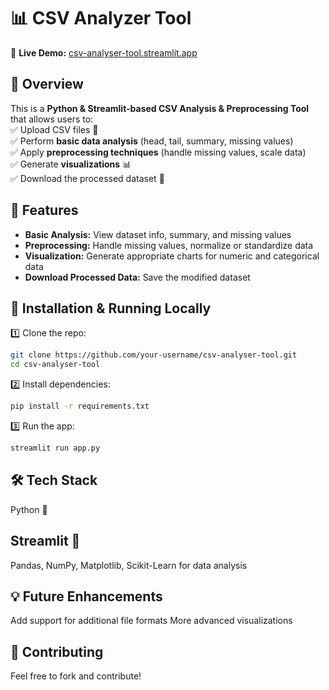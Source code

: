 # 📊 CSV Analyzer Tool  

🚀 **Live Demo:** [csv-analyser-tool.streamlit.app](https://csv-analyser-tool.streamlit.app)  

## 📝 Overview  
This is a **Python & Streamlit-based CSV Analysis & Preprocessing Tool** that allows users to:  
✅ Upload CSV files 📂  
✅ Perform **basic data analysis** (head, tail, summary, missing values)  
✅ Apply **preprocessing techniques** (handle missing values, scale data)  
✅ Generate **visualizations** 📊  
✅ Download the processed dataset 🔽  

## 🔧 Features  
- **Basic Analysis:** View dataset info, summary, and missing values  
- **Preprocessing:** Handle missing values, normalize or standardize data  
- **Visualization:** Generate appropriate charts for numeric and categorical data  
- **Download Processed Data:** Save the modified dataset  

## 🚀 Installation & Running Locally  
1️⃣ Clone the repo:  
```bash
git clone https://github.com/your-username/csv-analyser-tool.git
cd csv-analyser-tool
```
2️⃣ Install dependencies:
```bash
pip install -r requirements.txt
```
3️⃣ Run the app:
```bash
streamlit run app.py
```
## 🛠️ Tech Stack
Python 🐍

## Streamlit 🎈
Pandas, NumPy, Matplotlib, Scikit-Learn for data analysis

## 💡 Future Enhancements
Add support for additional file formats
More advanced visualizations

## 🙌 Contributing
Feel free to fork and contribute!
